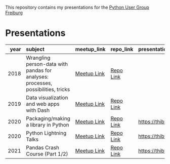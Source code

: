 This repository contains my presentations for the [Python User Group Freiburg](https://www.meetup.com/fr-FR/Python-User-Group-Freiburg/)

# Presentations

|   year | subject                                                                          | meetup_link                                                                                 | repo_link                                                                                 | presentation_link                                    |
|-------:|:---------------------------------------------------------------------------------|:--------------------------------------------------------------------------------------------|:------------------------------------------------------------------------------------------|:-----------------------------------------------------|
|   2018 | Wrangling person-data with pandas for analyses: processes, possibilities, tricks | [Meetup Link](https://www.meetup.com/fr-FR/Python-User-Group-Freiburg/events/gsdgjpyxmbqb/) | [Repo Link](https://github.com/ThibTrip/thib/tree/master/2018/presentation_data_cleaning) |                                                      |
|   2019 | Data visualization and web apps with Dash                                        | [Meetup Link](https://www.meetup.com/fr-FR/Python-User-Group-Freiburg/events/bxdvrqyzmbpb/) | [Repo Link](https://github.com/ThibTrip/thib/tree/master/2019/presentation_plotly_dash)   |                                                      |
|   2020 | Packaging/making a library in Python                                             | [Meetup Link](https://www.meetup.com/fr-FR/Python-User-Group-Freiburg/events/267885800/)    | [Repo Link](https://github.com/ThibTrip/thib/tree/master/2020/packaging)                  | https://thibtrip.github.io/packaging_presentation/#/ |
|   2020 | Python Lightning Talks                                                           | [Meetup Link](https://www.meetup.com/fr-FR/Python-User-Group-Freiburg/events/272746840/)    | [Repo Link](https://github.com/ThibTrip/thib/tree/master/2020/lightning_talks)            | https://thibtrip.github.io/lightning_talks/#/ |
|   2021 | Pandas Crash Course (Part 1/2)                                                   | [Meetup Link](https://www.meetup.com/fr-FR/Python-User-Group-Freiburg/events/275586196/)    | [Repo Link](https://github.com/ThibTrip/thib/tree/master/2021/pandas_crash_course)            | https://thibtrip.github.io/pandas_crash_course/#/ |
